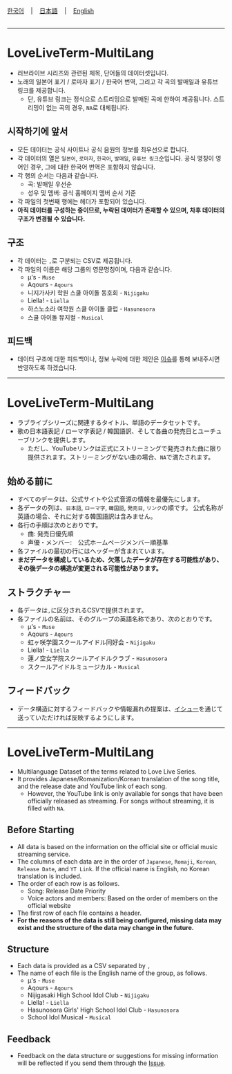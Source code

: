 <br>
<a href="#korean" >한국어</a> &nbsp;&nbsp;&nbsp;|&nbsp;&nbsp;&nbsp; <a href="#japanese" >日本語</a> &nbsp;&nbsp;&nbsp;|&nbsp;&nbsp;&nbsp; <a href="#english" >English</a>
<br></br>

***

<div id="korean"></div>

# LoveLiveTerm-MultiLang
- 러브라이브 시리즈와 관련된 제목, 단어들의 데이터셋입니다.
- 노래의 일본어 표기 / 로마자 표기 / 한국어 번역, 그리고 각 곡의 발매일과 유튜브 링크를 제공합니다.
  - 단, 유튜브 링크는 정식으로 스트리밍으로 발매된 곡에 한하여 제공됩니다. 스트리밍이 없는 곡의 경우, ```NA```로 대체됩니다.

## 시작하기에 앞서
- 모든 데이터는 공식 사이트나 공식 음원의 정보를 최우선으로 합니다.
- 각 데이터의 열은 ```일본어```, ```로마자```, ```한국어```, ```발매일```, ```유튜브 링크```순입니다. 공식 명칭이 영어인 경우, 그에 대한 한국어 번역은 포함하지 않습니다.
- 각 행의 순서는 다음과 같습니다.
  - 곡: 발매일 우선순
  - 성우 및 멤버: 공식 홈페이지 멤버 순서 기준
- 각 파일의 첫번째 행에는 헤더가 포함되어 있습니다.
- <b>아직 데이터를 구성하는 중이므로, 누락된 데이터가 존재할 수 있으며, 차후 데이터의 구조가 변경될 수 있습니다.</b>

## 구조
- 각 데이터는 ```,```로 구분되는 CSV로 제공됩니다.
- 각 파일의 이름은 해당 그룹의 영문명칭이며, 다음과 같습니다.
  - μ’s - ```Muse```
  - Aqours - ```Aqours```
  - 니지가사키 학원 스쿨 아이돌 동호회 - ```Nijigaku```
  - Liella! - ```Liella```
  - 하스노소라 여학원 스쿨 아이돌 클럽 - ```Hasunosora```
  - 스쿨 아이돌 뮤지컬 - ```Musical```

## 피드백
- 데이터 구조에 대한 피드백이나, 정보 누락에 대한 제안은 [이슈](https://github.com/AuroraCaelum/LoveLiveTerm-MultiLang/issues)를 통해 보내주시면 반영하도록 하겠습니다.


***

<div id="japanese"></div>

# LoveLiveTerm-MultiLang
- ラブライブシリーズに関連するタイトル、単語のデータセットです。
- 歌の日本語表記 / ローマ字表記 / 韓国語訳、そして各曲の発売日とユーチューブリンクを提供します。
  - ただし、YouTubeリンクは正式にストリーミングで発売された曲に限り提供されます。ストリーミングがない曲の場合、```NA```で満たされます。

## 始める前に
- すべてのデータは、公式サイトや公式音源の情報を最優先にします。
- 各データの列は、```日本語```, ```ローマ字```, ```韓国語```, ```発売日```, ```リンク```の順です。 公式名称が英語の場合、それに対する韓国語訳は含みません。
- 各行の手順は次のとおりです。
  - 曲: 発売日優先順
  - 声優・メンバー:　公式ホームページメンバー順基準
- 各ファイルの最初の行にはヘッダーが含まれています。
- <b>まだデータを構成しているため、欠落したデータが存在する可能性があり、その後データの構造が変更される可能性があります。</b>

## ストラクチャー
- 各データは```,```に区分されるCSVで提供されます。
- 各ファイルの名前は、そのグループの英語名称であり、次のとおりです。
  - μ’s - ```Muse```
  - Aqours - ```Aqours```
  - 虹ヶ咲学園スクールアイドル同好会 - ```Nijigaku```
  - Liella! - ```Liella```
  - 蓮ノ空女学院スクールアイドルクラブ - ```Hasunosora```
  - スクールアイドルミュージカル - ```Musical```

## フィードバック
- データ構造に対するフィードバックや情報漏れの提案は、[イシュー](https://github.com/AuroraCaelum/LoveLiveTerm-MultiLang/issues)を通じて送っていただければ反映するようにします。


***

<div id="english"></div>

# LoveLiveTerm-MultiLang
- Multilanguage Dataset of the terms related to Love Live Series.
- It provides Japanese/Romanization/Korean translation of the song title, and the release date and YouTube link of each song.
  - However, the YouTube link is only available for songs that have been officially released as streaming. For songs without streaming, it is filled with ```NA```.

## Before Starting
- All data is based on the information on the official site or official music streaming service.
- The columns of each data are in the order of ```Japanese```, ```Romaji```, ```Korean```, ```Release Date```, and ```YT Link```. If the official name is English, no Korean translation is included.
- The order of each row is as follows.
  - Song: Release Date Priority
  - Voice actors and members: Based on the order of members on the official website
- The first row of each file contains a header.
- <b>For the reasons of the data is still being configured, missing data may exist and the structure of the data may change in the future.</b>

## Structure
- Each data is provided as a CSV separated by ```,```
- The name of each file is the English name of the group, as follows.
  - μ’s - ```Muse```
  - Aqours - ```Aqours```
  - Nijigasaki High School Idol Club - ```Nijigaku```
  - Liella! - ```Liella```
  - Hasunosora Girls' High School Idol Club - ```Hasunosora```
  - School Idol Musical - ```Musical```

## Feedback
- Feedback on the data structure or suggestions for missing information will be reflected if you send them through the [Issue](https://github.com/AuroraCaelum/LoveLiveTerm-MultiLang/issues).
